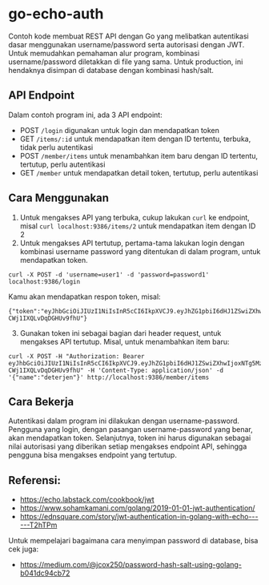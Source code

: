 # go-echo-auth
Contoh kode membuat REST API dengan Go yang melibatkan autentikasi dasar menggunakan username/password serta autorisasi dengan JWT. Untuk memudahkan pemahaman alur program, kombinasi username/password diletakkan di file yang sama. Untuk production, ini hendaknya disimpan di database dengan kombinasi hash/salt.

## API Endpoint
Dalam contoh program ini, ada 3 API endpoint:

- POST `/login` digunakan untuk login dan mendapatkan token
- GET `/items/:id` untuk mendapatkan item dengan ID tertentu, terbuka, tidak perlu autentikasi
- POST `/member/items` untuk menambahkan item baru dengan ID tertentu, tertutup, perlu autentikasi
- GET `/member` untuk mendapatkan detail token, tertutup, perlu autentikasi

## Cara Menggunakan
1. Untuk mengakses API yang terbuka, cukup lakukan `curl` ke endpoint, misal `curl localhost:9386/items/2` untuk mendapatkan item dengan ID 2
2. Untuk mengakses API tertutup, pertama-tama lakukan login dengan kombinasi username password yang ditentukan di dalam program, untuk mendapatkan token.
```
curl -X POST -d 'username=user1' -d 'password=password1' localhost:9386/login
```
Kamu akan mendapatkan respon token, misal:
```
{"token":"eyJhbGciOiJIUzI1NiIsInR5cCI6IkpXVCJ9.eyJhZG1pbiI6dHJ1ZSwiZXhwIjoxNTg5MzQyNTQ0LCJuYW1lIjoidXNlcjEifQ._Dg0GhdYrC9R6DAruHAWyQ-CWj1IXQLvDqDGHUv9fhU"}
```
3. Gunakan token ini sebagai bagian dari header request, untuk mengakses API tertutup. Misal, untuk menambahkan item baru:
```
curl -X POST -H "Authorization: Bearer eyJhbGciOiJIUzI1NiIsInR5cCI6IkpXVCJ9.eyJhZG1pbiI6dHJ1ZSwiZXhwIjoxNTg5MzQyNTQ0LCJuYW1lIjoidXNlcjEifQ._Dg0GhdYrC9R6DAruHAWyQ-CWj1IXQLvDqDGHUv9fhU" -H 'Content-Type: application/json' -d '{"name":"deterjen"}' http://localhost:9386/member/items
```
## Cara Bekerja
Autentikasi dalam program ini dilakukan dengan username-password. Pengguna yang login, dengan pasangan username-password yang benar, akan mendapatkan token. Selanjutnya, token ini harus digunakan sebagai nilai autorisasi yang diberikan setiap mengakses endpoint API, sehingga pengguna bisa mengakses endpoint yang tertutup.

## Referensi:
- https://echo.labstack.com/cookbook/jwt
- https://www.sohamkamani.com/golang/2019-01-01-jwt-authentication/
- https://ednsquare.com/story/jwt-authentication-in-golang-with-echo------T2hTPm

Untuk mempelajari bagaimana cara menyimpan password di database, bisa cek juga:
- https://medium.com/@jcox250/password-hash-salt-using-golang-b041dc94cb72

